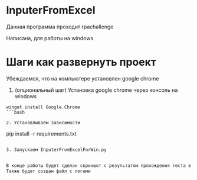 # InputerFromExcel

Данная программа проходит rpachallenge

Написана, для работы на windows 

# Шаги как развернуть проект

Убеждаемся, что на компьютере установлен google chrome

1. (опциональный шаг) Установка google chrome через консоль на windows
```
winget install Google.Chrome
```bash

2. Устанавливаем зависимости
```
pip install -r requirements.txt
```bash

3. Запускаем InputerFromExcelForWin.py


В конце работы будет сделан скриншот с результатом прохождения теста в директорию проекта
Также будет создан файл с логами

